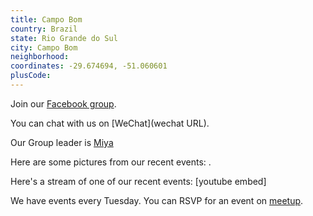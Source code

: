 ```yaml
---
title: Campo Bom
country: Brazil
state: Rio Grande do Sul
city: Campo Bom
neighborhood: 
coordinates: -29.674694, -51.060601
plusCode:
---
```

Join our [Facebook group](https://www.facebook.com/groups/free.code.camp.campo.bom).

You can chat with us on [WeChat](wechat URL).

Our Group leader is [Miya](freecodecamp.org/miya)

Here are some pictures from our recent events:
![]().

Here's a stream of one of our recent events:
[youtube embed]

We have events every Tuesday. You can RSVP for an event on [meetup](meetupurl).

